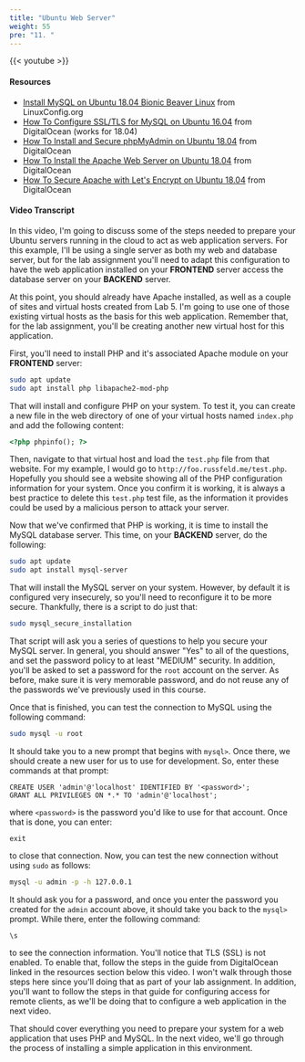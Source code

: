 ```yaml
---
title: "Ubuntu Web Server"
weight: 55
pre: "11. "
---
```


{{< youtube  >}}

#### Resources

* [Install MySQL on Ubuntu 18.04 Bionic Beaver Linux](https://linuxconfig.org/install-mysql-on-ubuntu-18-04-bionic-beaver-linux) from LinuxConfig.org
* [How To Configure SSL/TLS for MySQL on Ubuntu 16.04](https://www.digitalocean.com/community/tutorials/how-to-configure-ssl-tls-for-mysql-on-ubuntu-16-04) from DigitalOcean (works for 18.04)
* [How To Install and Secure phpMyAdmin on Ubuntu 18.04](https://www.digitalocean.com/community/tutorials/how-to-install-and-secure-phpmyadmin-on-ubuntu-18-04) from DigitalOcean
* [How To Install the Apache Web Server on Ubuntu 18.04](https://www.digitalocean.com/community/tutorials/how-to-install-the-apache-web-server-on-ubuntu-18-04) from DigitalOcean
* [How To Secure Apache with Let's Encrypt on Ubuntu 18.04](https://www.digitalocean.com/community/tutorials/how-to-secure-apache-with-let-s-encrypt-on-ubuntu-18-04) from DigitalOcean

#### Video Transcript

In this video, I'm going to discuss some of the steps needed to prepare your Ubuntu servers running in the cloud to act as web application servers. For this example, I'll be using a single server as both my web and database server, but for the lab assignment you'll need to adapt this configuration to have the web application installed on your **FRONTEND** server access the database server on your **BACKEND** server.

At this point, you should already have Apache installed, as well as a couple of sites and virtual hosts created from Lab 5. I'm going to use one of those existing virtual hosts as the basis for this web application. Remember that, for the lab assignment, you'll be creating another new virtual host for this application.

First, you'll need to install PHP and it's associated Apache module on your **FRONTEND** server:

```bash
sudo apt update
sudo apt install php libapache2-mod-php
```

That will install and configure PHP on your system. To test it, you can create a new file in the web directory of one of your virtual hosts named `index.php` and add the following content:

```html
<?php phpinfo(); ?>
```

Then, navigate to that virtual host and load the `test.php` file from that website. For my example, I would go to `http://foo.russfeld.me/test.php`. Hopefully you should see a website showing all of the PHP configuration information for your system. Once you confirm it is working, it is always a best practice to delete this `test.php` test file, as the information it provides could be used by a malicious person to attack your server.

Now that we've confirmed that PHP is working, it is time to install the MySQL database server. This time, on your **BACKEND** server, do the following:

```bash
sudo apt update
sudo apt install mysql-server
```

That will install the MySQL server on your system. However, by default it is configured very insecurely, so you'll need to reconfigure it to be more secure. Thankfully, there is a script to do just that:

```bash
sudo mysql_secure_installation
```

That script will ask you a series of questions to help you secure your MySQL server. In general, you should answer "Yes" to all of the questions, and set the password policy to at least "MEDIUM" security. In addition, you'll be asked to set a password for the `root` account on the server. As before, make sure it is very memorable password, and do not reuse any of the passwords we've previously used in this course.

Once that is finished, you can test the connection to MySQL using the following command:

```bash
sudo mysql -u root
```

It should take you to a new prompt that begins with `mysql>`. Once there, we should create a new user for us to use for development. So, enter these commands at that prompt:

```mysql
CREATE USER 'admin'@'localhost' IDENTIFIED BY '<password>';
GRANT ALL PRIVILEGES ON *.* TO 'admin'@'localhost';
```

where `<password>` is the password you'd like to use for that account. Once that is done, you can enter:

```mysql
exit
```

to close that connection. Now, you can test the new connection without using `sudo` as follows:

```bash
mysql -u admin -p -h 127.0.0.1
```

It should ask you for a password, and once you enter the password you created for the `admin` account above, it should take you back to the `mysql>` prompt. While there, enter the following command:

```mysql
\s
```

to see the connection information. You'll notice that TLS (SSL) is not enabled. To enable that, follow the steps in the guide from DigitalOcean linked in the resources section below this video. I won't walk through those steps here since you'll doing that as part of your lab assignment. In addition, you'll want to follow the steps in that guide for configuring access for remote clients, as we'll be doing that to configure a web application in the next video.

That should cover everything you need to prepare your system for a web application that uses PHP and MySQL. In the next video, we'll go through the process of installing a simple application in this environment.
